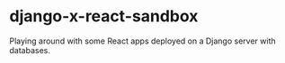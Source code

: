 # django-x-react-sandbox
Playing around with some React apps deployed on a Django server with databases. 
